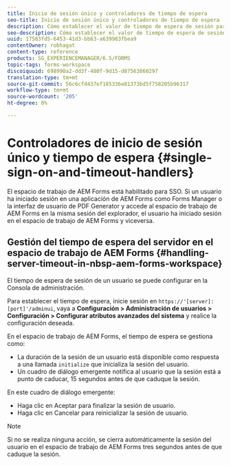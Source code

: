 ```yaml
---
title: Inicio de sesión único y controladores de tiempo de espera
seo-title: Inicio de sesión único y controladores de tiempo de espera
description: Cómo establecer el valor de tiempo de espera de sesión para el espacio de trabajo de AEM Forms.
seo-description: Cómo establecer el valor de tiempo de espera de sesión para el espacio de trabajo de AEM Forms.
uuid: 17583fd5-6453-41d3-bb63-a639983fbea9
contentOwner: robhagat
content-type: reference
products: SG_EXPERIENCEMANAGER/6.5/FORMS
topic-tags: forms-workspace
discoiquuid: 698990a2-dd3f-480f-9d15-d87563860297
translation-type: tm+mt
source-git-commit: 56c6cfd437ef185336e81373bd5f758205b96317
workflow-type: tm+mt
source-wordcount: '205'
ht-degree: 0%

---
```



# Controladores de inicio de sesión único y tiempo de espera {#single-sign-on-and-timeout-handlers}

El espacio de trabajo de AEM Forms está habilitado para SSO. Si un usuario ha iniciado sesión en una aplicación de AEM Forms como Forms Manager o la interfaz de usuario de PDF Generator y accede al espacio de trabajo de AEM Forms en la misma sesión del explorador, el usuario ha iniciado sesión en el espacio de trabajo de AEM Forms y viceversa.

## Gestión del tiempo de espera del servidor en el espacio de trabajo de AEM Forms {#handling-server-timeout-in-nbsp-aem-forms-workspace}

El tiempo de espera de sesión de un usuario se puede configurar en la Consola de administración.

Para establecer el tiempo de espera, inicie sesión en `https://'[server]:[port]'/adminui`, vaya a **Configuración > Administración de usuarios > Configuración > Configurar atributos avanzados del sistema** y realice la configuración deseada.

En el espacio de trabajo de AEM Forms, el tiempo de espera se gestiona como:

* La duración de la sesión de un usuario está disponible como respuesta a una llamada `initialize` que inicializa la sesión del usuario.
* Un cuadro de diálogo emergente notifica al usuario que la sesión está a punto de caducar, 15 segundos antes de que caduque la sesión.

En este cuadro de diálogo emergente:

* Haga clic en Aceptar para finalizar la sesión de usuario.
* Haga clic en Cancelar para reinicializar la sesión de usuario.

>[!NOTE]
>
>Si no se realiza ninguna acción, se cierra automáticamente la sesión del usuario en el espacio de trabajo de AEM Forms tres segundos antes de que caduque la sesión.

